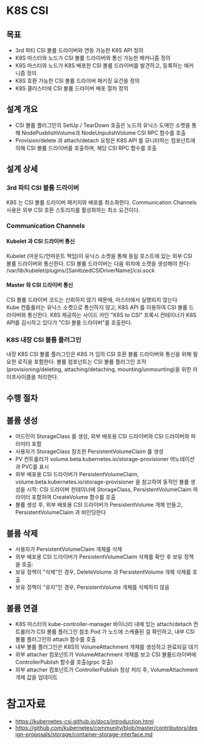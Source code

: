 # K8S CSI 
## 목표
- 3rd 파티 CSI 볼륨 드라이버와 연동 가능한 K8S API 정의 
- K8S 마스터와 노드가 CSI 볼륨 드라이버와 통신 가능한 메커니즘 정의
- K8S 마스터와 노드가 K8S 배포한 CSI 볼륨 드라이버를 발견하고, 등록하는 매커니즘 정의
- K8S 호환 가능한 CSI 볼륨 드라이버 패키징 요건을 정의
- K8S 클러스터에 CSI 볼륨 드라이버 배포 절차 정의

## 설계 개요
- CSI 볼륨 플러그인의 SetUp / TearDown 호출은 노드의 유닉스 도메인 소켓을 통해 NodePusblishVolume과 NodeUnpulishVolume CSI RPC 함수를 호출
- Provision/delete 과 attach/detach 요청은 K8S API 를 모니터하는 컴포넌트에 의해 CSI 볼륨 드라이버를 호출하며, 해당 CSI RPC 함수를 호출 

## 설계 상세
### 3rd 파티 CSI 볼륨 드라이버
K8S 는 CSI 볼륨 드라이버 패키지와 배포를 최소화한다. 
Communication Channels 사용은 외부 CSI 호환 스토리지를 활성화하는 최소 요건이다.  

### Communication Channels
#### Kubelet 과 CSI 드라이버 통신
Kubelet (마운드/언마운트 책임)이 유닉스 소켓을 통해 동일 호스트에 있는 외부 CSI 볼륨 드라이버와 통신한다. 
CSI 볼륨 드라이버는 다음 위치에 소켓을 생성해야 한다: /var/lib/kubelet/plugins/[SanitizedCSIDriverName]/csi.sock

#### Master 와 CSI 드라이버 통신
CSI 볼륨 드라이버 코드는 신뢰하지 않기 때문에, 마스터에서 실행되지 않는다.  
Kube 컨틀롤러는 유닉스 소켓으로 통신하지 않고, K8S API 를 이용하여 CSI 볼륨 드라이버와 통신한다.
K8S 제공하는 사이드 카인 "K8S to CSI" 프록시 컨테이너가 K8S API를 감시하고 있다가 "CSI 볼륨 드라이버"를 호출한다. 

### K8S 내장 CSI 볼륨 플러그인
내장 K8S CSI 볼륨 플러그인은 K8S 가 임의 CSI 호환 볼륨 드라이버와 통신을 위해 필요한 로직을 포함한다. 
볼륨 컴포넌트는 CSI 볼륨 플러그인 조작(provisioning/deleting, attaching/detaching, mounting/unmounting)을 위한 라이프사이클을 처리한다.  

## 수행 절차
## 볼륨 생성
- 어드민이 StorageClass 를 생성, 외부 배포용 CSI 드라이버와 CSI 드라이버와 파라미터 포함
- 사용자가 StorageClass 참조한 PersistentVolumeClaim 를 생성
- PV 컨트롤러가 volume.beta.kubernetes.io/storage-provisioner 어노테이션과 PVC를 표시
- 외부 배포용 CSI 드라이버가 PersistentVolumeClaim, volume.beta.kubernetes.io/storage-provisioner 을 참고하여
  동적인 볼륨 생성을 시작: CSI 드라이버 컨테이너에  StorageClass, PersistentVolumeClaim 파라이터 포함하여 CreateVolume 함수를 호출
- 볼륨 생성 후, 외부 배포용 CSI 드라이버가 PersistentVolume 개체 만들고, PersistentVolumeClaim 과 바인딩한다


## 볼륨 삭제
- 사용자가 PersistentVolumeClaim 개체를 삭제
- 외부 배포용 CSI 드라이버가 PersistentVolumeClaim 삭제를 확인 후 보유 정책을 호출:
- 보유 정책이 "삭제"인 경우, DeleteVolume 과 PersistentVolume 개체 삭제를 호출
- 보유 정책이 "유지"인 경우, PersistentVolume 개체를 삭제하지 않음

## 볼륨 연결
- K8S 마스터의 kube-controller-manager 바이너리 내에 있는 attach/detach 컨트롤러가 CSI 볼륨 플러그인 참조 Pod 가 노드에 스케쥴된 걸 확인하고, 내부 CSI 볼륨 플러그인의 attach 함수를 호출
- 내부 볼륨 플러그인은 K8S의 VolumeAttachment 개체를 생성하고 완료되길 대기
- 외부 attacher 컴포넌트가 VolumeAttachment 개체를 보고 CSI 볼륨드라이버에 ControllerPublish 함수를 호출(grpc 호출)   
- 외부 attacher 컴포넌트가 ControllerPublish 정상 처리 후, VolumeAttachment 개체 값을 업데이트 
   

# 참고자료
- https://kubernetes-csi.github.io/docs/introduction.html
- https://github.com/kubernetes/community/blob/master/contributors/design-proposals/storage/container-storage-interface.md
